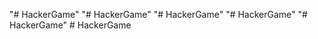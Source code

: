 "# HackerGame" 
"# HackerGame" 
"# HackerGame" 
"# HackerGame" 
"# HackerGame" 
#   H a c k e r G a m e  
 